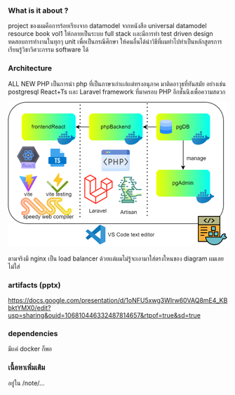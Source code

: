 ### What is it about ?
project ของผมคือการร้อยเรียงจาก datamodel จากหนังสือ universal datamodel resource book vol1 ให้กลายเป็นระบบ full stack เเละมีการทำ test driven design ทดสอบการทำงานในทุกๆ unit เพื่อเป็นกรณีศึกษา ให้คนอื่นได้นำวิธีที่ผมทำไปทำเป็นหลักสูตรการเรียนรู้วิชาวิศวะกรรม software ได้

### Architecture
ALL NEW PHP เป็นการนำ php ที่เป็นภาษาเก่าเเก่เเต่ทรงอนุภาค มาติดอาวุธที่ทันสมัย อย่างเช่น postgresql React+Ts เเละ Laravel framework ที่มาครอบ PHP อีกชั้นนึงเพื่อความสดวก

![architecture](./note/architecture.png)

ตามจริงมี nginx เป็น load balancer ด้วยเเต่ผมไม่รู้จะเอามาใส่ตรงใหนของ diagram ผมเลยไม่ใส่

### artifacts (pptx)
https://docs.google.com/presentation/d/1oNFU5xwg3WIrw60VAQ8mE4_KBbktYMX0/edit?usp=sharing&ouid=106810446332487814657&rtpof=true&sd=true

### dependencies
มีเเค่ docker ก็พอ

### เนื้อหาเพิ่มเติม
อยู่ใน /note/...